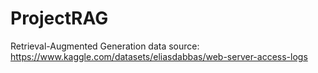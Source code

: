 # ProjectRAG
Retrieval-Augmented Generation
data source: https://www.kaggle.com/datasets/eliasdabbas/web-server-access-logs
